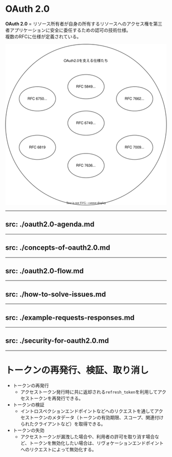 # OAuth 2.0

**OAuth 2.0** =
リソース所有者が自身の所有するリソースへのアクセス権を第三者アプリケーションに安全に委任するための認可の技術仕様。\
複数のRFCに仕様が定義されている。

<img src="/oauth-rfc.drawio.svg" class="h-90" />

---
src: ./oauth2.0-agenda.md
---

---
src: ./concepts-of-oauth2.0.md
---

---
src: ./oauth2.0-flow.md
---

---
src: ./how-to-solve-issues.md
---

---
src: ./example-requests-responses.md
---

---
src: ./security-for-oauth2.0.md
---

---

# トークンの再発行、検証、取り消し

- トークンの再発行
  - アクセストークン発行時に共に返却される`refresh_token`を利用してアクセストークンを再発行できる。
- トークンの検証
  - イントロスペクションエンドポイントなどへのリクエストを通してアクセストークンのメタデータ（トークンの有効期限、スコープ、関連付けられたクライアントなど）を取得できる。
- トークンの失効
  - アクセストークンが漏洩した場合や、利用者の許可を取り消す場合など、トークンを無効化したい場合は、リヴォケーションエンドポイントへのリクエストによって無効化する。

